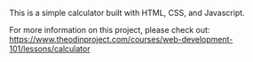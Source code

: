 This is a simple calculator built with HTML, CSS, and Javascript.

For more information on this project, please check out: 
https://www.theodinproject.com/courses/web-development-101/lessons/calculator